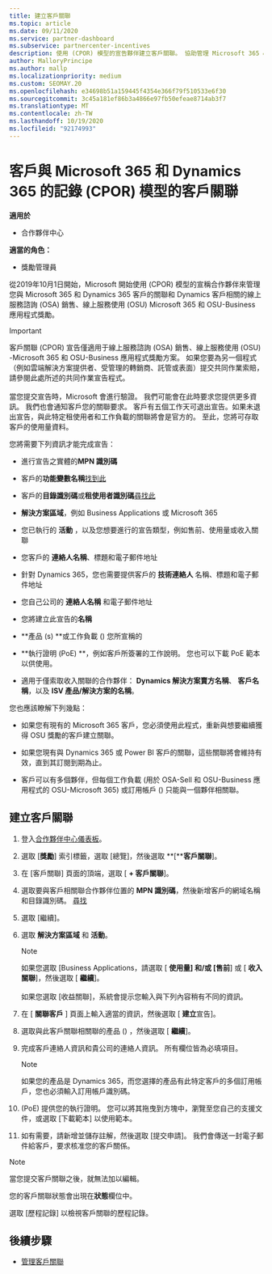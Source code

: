 ```yaml
---
title: 建立客戶關聯
ms.topic: article
ms.date: 09/11/2020
ms.service: partner-dashboard
ms.subservice: partnercenter-incentives
description: 使用 (CPOR) 模型的宣告夥伴建立客戶關聯。 協助管理 Microsoft 365 & Dynamics 365 客戶的銷售、使用量、獎勵。
author: MalloryPrincipe
ms.author: mallp
ms.localizationpriority: medium
ms.custom: SEOMAY.20
ms.openlocfilehash: e34698b51a159445f4354e366f79f510533e6f30
ms.sourcegitcommit: 3c45a181ef86b3a4866e97fb50efeae8714ab3f7
ms.translationtype: MT
ms.contentlocale: zh-TW
ms.lasthandoff: 10/19/2020
ms.locfileid: "92174993"
---
```

# <a name="customer-associations-via-the-claimed-partner-of-record-cpor-model-for-microsoft-365-and-dynamics-365"></a>客戶與 Microsoft 365 和 Dynamics 365 的記錄 (CPOR) 模型的客戶關聯

**適用於**

- 合作夥伴中心

**適當的角色：**

- 獎勵管理員

從2019年10月1日開始，Microsoft 開始使用 (CPOR) 模型的宣稱合作夥伴來管理您與 Microsoft 365 和 Dynamics 365 客戶的關聯和 Dynamics 客戶相關的線上服務諮詢 (OSA) 銷售、線上服務使用 (OSU) Microsoft 365 和 OSU-Business 應用程式獎勵。

>[!Important]
> 客戶關聯 (CPOR) 宣告僅適用于線上服務諮詢 (OSA) 銷售、線上服務使用 (OSU) -Microsoft 365 和 OSU-Business 應用程式獎勵方案。 如果您要為另一個程式（例如雲端解決方案提供者、受管理的轉銷商、託管或表面）提交共同作業索賠，請參閱此處所述的共同作業宣告程式。 <br><br>當您提交宣告時，Microsoft 會進行驗證。 我們可能會在此時要求您提供更多資訊。 我們也會通知客戶您的關聯要求。 客戶有五個工作天可退出宣告。如果未退出宣告，與此特定租使用者和工作負載的關聯將會是官方的。 至此，您將可存取客戶的使用量資料。 

您將需要下列資訊才能完成宣告：

- 進行宣告之實體的**MPN 識別碼**

- 客戶的**功能變數名稱**[找到此](find-domain-name.md)

- 客戶的**目錄識別碼**或**租使用者識別碼**[尋找此](find-domain-name.md)

- **解決方案區域**，例如 Business Applications 或 Microsoft 365

- 您已執行的 **活動** ，以及您想要進行的宣告類型，例如售前、使用量或收入關聯

- 您客戶的 **連絡人名稱**、標題和電子郵件地址

- 針對 Dynamics 365，您也需要提供客戶的 **技術連絡人** 名稱、標題和電子郵件地址

- 您自己公司的 **連絡人名稱** 和電子郵件地址

- 您將建立此宣告的**名稱**

- **產品 (s) **或工作負載 () 您所宣稱的

- **執行證明 (PoE) **，例如客戶所簽署的工作說明。 您也可以下載 PoE 範本以供使用。

- 適用于僅索取收入關聯的合作夥伴： **Dynamics 解決方案賣方名稱**、 **客戶名稱**，以及 **ISV 產品/解決方案的名稱**。 

您也應該瞭解下列幾點：

- 如果您有現有的 Microsoft 365 客戶，您必須使用此程式，重新與想要繼續獲得 OSU 獎勵的客戶建立關聯。

- 如果您現有與 Dynamics 365 或 Power BI 客戶的關聯，這些關聯將會維持有效，直到其訂閱到期為止。

- 客戶可以有多個夥伴，但每個工作負載 (用於 OSA-Sell 和 OSU-Business 應用程式的 OSU-Microsoft 365) 或訂用帳戶 () 只能與一個夥伴相關聯。

## <a name="create-a-customer-association"></a>建立客戶關聯

1. 登入[合作夥伴中心儀表板](https://partner.microsoft.com/dashboard/)。

2. 選取 [**獎勵**] 索引標籤，選取 [總覽]，然後選取 **[****客戶關聯**]。

3. 在 [客戶關聯] 頁面的頂端，選取 [ **+ 客戶關聯**]。

4. 選取要與客戶相關聯合作夥伴位置的 **MPN 識別碼**，然後新增客戶的網域名稱和目錄識別碼。 [尋找](find-domain-name.md)

5. 選取 [繼續]。

6. 選取 **解決方案區域** 和 **活動**。 

   >[!Note]
   >
   >如果您選取 [Business Applications，請選取 [ **使用量] 和/或 [售前**] 或 [ **收入關聯**]，然後選取 [ **繼續**]。 
   <br><br>如果您選取 [收益關聯]，系統會提示您輸入與下列內容稍有不同的資訊。

7. 在 [ **關聯客戶** ] 頁面上輸入適當的資訊，然後選取 [ **建立**宣告]。

8. 選取與此客戶關聯相關聯的產品 () ，然後選取 [ **繼續**]。

9. 完成客戶連絡人資訊和貴公司的連絡人資訊。 所有欄位皆為必填項目。 

   >[!NOTE]
   >如果您的產品是 Dynamics 365，而您選擇的產品有此特定客戶的多個訂用帳戶，您也必須輸入訂用帳戶識別碼。

10.  (PoE) 提供您的執行證明。 您可以將其拖曳到方塊中，瀏覽至您自己的支援文件，或選取 [下載範本] 以使用範本。 

11. 如有需要，請新增並儲存註解，然後選取 [提交申請]。 我們會傳送一封電子郵件給客戶，要求核准您的客戶關係。

   >[!NOTE]
   >當您提交客戶關聯之後，就無法加以編輯。

您的客戶關聯狀態會出現在**狀態**欄位中。

選取 [歷程記錄] 以檢視客戶關聯的歷程記錄。

## <a name="next-steps"></a>後續步驟

- [管理客戶關聯](incentives-manage-customer-associations.md)